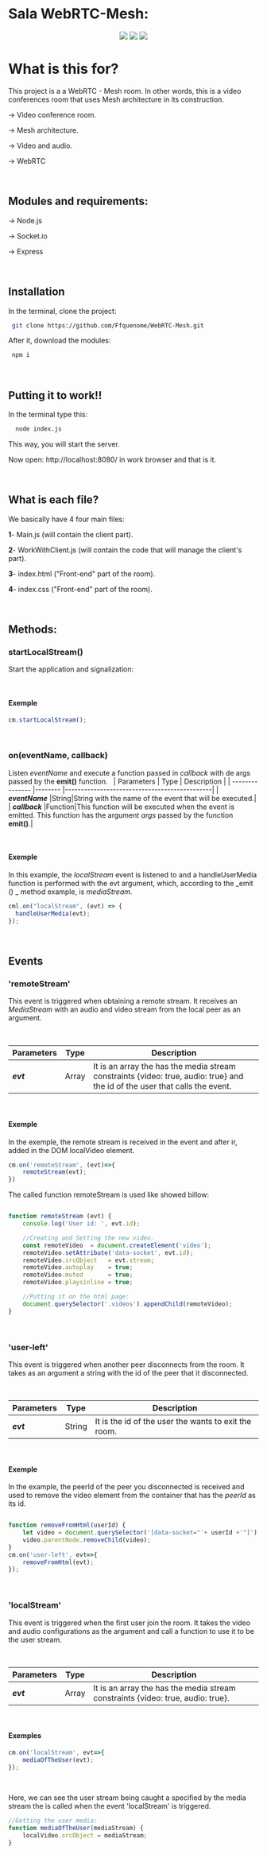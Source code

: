 # Sala WebRTC-Mesh:


<p align="center">
<img src="https://img.shields.io/badge/contributors-1-brightgreen"/>
<img src="https://img.shields.io/badge/version-1.0.0-blue"/>
<img src="https://img.shields.io/github/languages/count/Ffquenome/WebRTC-Mesh"/>
</p>


# What is this for?

This project is a a WebRTC - Mesh room. In other words, this is a video conferences room that uses Mesh architecture in its construction.

-> Video conference room.

-> Mesh architecture.

-> Video and audio.

-> WebRTC

&nbsp;
## Modules and requirements:

-> Node.js

-> Socket.io

-> Express

&nbsp;
## Installation

In the terminal, clone the project:

```bash
 git clone https://github.com/Ffquenome/WebRTC-Mesh.git
```
After it, download the modules:

```bash
 npm i
```

&nbsp;
## Putting it to work!!

In the terminal type this:

```bash
  node index.js
```

This way, you will start the server. 

Now open: http://localhost:8080/ in work browser and that is it.

&nbsp;
## What is each file?

We basically have 4 four main files:

**1**- Main.js (will contain the client part).

**2**- WorkWithClient.js (will contain the code that will manage the client's part).

**3**- index.html ("Front-end" part of the room).

**4**- index.css ("Front-end" part of the room). 

&nbsp;

## Methods:
### **startLocalStream()**

Start the application and signalization:

&nbsp;
#### **Exemple**

```javascript
cm.startLocalStream();
```

&nbsp;
### **on(eventName, callback)**

Listen _eventName_ and execute a function passed in _callback_ with de args passed by the **emit()** function.
&nbsp;
| Parameters      | Type    | Description                                  |
| --------------- |-------- |----------------------------------------------|
| _**eventName**_ |String|String with the name of the event that will be executed.|
| _**callback**_  |Function|This function will be executed when the event is emitted. This function has the argument _args_ passed by the function **emit()**.|

&nbsp;
#### **Exemple**

 In this example, the _localStream_ event is listened to and a handleUserMedia function is performed with the evt argument, which, according to the _emit () _ method example, is _mediaStream_.

```javascript
cml.on("localStream", (evt) => {
  handleUserMedia(evt);
});
```
&nbsp;
## **Events**


### **'remoteStream'**

This event is triggered when obtaining a remote stream. It receives an _MediaStream_ with an audio and video stream from the local peer as an argument.

&nbsp;


| Parameters      |Type| Description                                           |
| --------------- |------|-------------------------------------------------------|
| _**evt**_       |Array| It is an array the has the media stream constraints {video: true, audio: true} and the id of the user that calls the event.|


&nbsp;
#### **Exemple**

In the exemple, the remote stream is received in the event and after ir, added in the DOM localVideo element.



``` javascript
cm.on('remoteStream', (evt)=>{
    remoteStream(evt);
})
```


The called function remoteStream is used like showed billow:
```javascript

function remoteStream (evt) {    
    console.log('User id: ', evt.id);

    //Creating and Setting the new video.
    const remoteVideo  = document.createElement('video');
    remoteVideo.setAttribute('data-socket', evt.id);
    remoteVideo.srcObject   = evt.stream;
    remoteVideo.autoplay    = true;
    remoteVideo.muted       = true; 
    remoteVideo.playsinline = true;

    //Putting it on the html page:
    document.querySelector('.videos').appendChild(remoteVideo);
}
```

&nbsp;
### **'user-left'**

This event is triggered when another peer disconnects from the room. It takes as an argument a string with the id of the peer that it disconnected.

&nbsp;


| Parameters      |Type| Description                                           |
| --------------- |--|---------------------------------------------------------|
| _**evt**_ |String| It is the id of the user the wants to exit the room.|


&nbsp;
#### **Exemple**

In the example, the peerId of the peer you disconnected is received and used to remove the video element from the container that has the _peerId_ as its id.

```javascript

function removeFromHtml(userId) {
    let video = document.querySelector('[data-socket="'+ userId +'"]');
    video.parentNode.removeChild(video);
}
cm.on('user-left', evt=>{
    removeFromHtml(evt);
});
```


&nbsp;
### **'localStream'**

This event is triggered when the first user join the room. It takes the video and audio configurations as the argument and call a function to use it to be the user stream.

&nbsp;


| Parameters      |Type | Description                                           |
| --------------- |------|-------------------------------------------------------|
| _**evt**_ |Array  | It is an array the has the media stream constraints {video: true, audio: true}.|

&nbsp;


#### **Exemples**


```javascript
cm.on('localStream', evt=>{
    mediaOfTheUser(evt);
});
```

&nbsp;


Here, we can see the user stream being caught a specified by the media stream the is called when the event 'localStream' is triggered. 

```javascript
//Getting the user media:
function mediaOfTheUser(mediaStream) {
    localVideo.srcObject = mediaStream;
}
```
